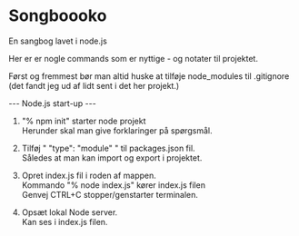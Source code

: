 # Songboooko
En sangbog lavet i node.js


Her er er nogle commands som er nyttige - og notater til projektet.

Først og fremmest bør man altid huske at tilføje node_modules til .gitignore (det fandt jeg ud af lidt sent i det her projekt.)

--- Node.js start-up ---
1. "% npm init" starter node projekt<br>
Herunder skal man give forklaringer på spørgsmål.

2. Tilføj " "type": "module" " til packages.json fil. <br>
Således at man kan import og export i projektet.

3. Opret index.js fil i roden af mappen. <br>
Kommando "% node index.js" kører index.js filen <br>
Genvej CTRL+C stopper/genstarter terminalen.

4. Opsæt lokal Node server. <br>
Kan ses i index.js filen.


